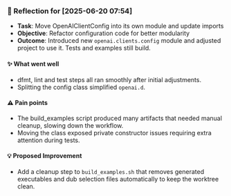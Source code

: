 ### :book: Reflection for [2025-06-20 07:54]
- **Task**: Move OpenAIClientConfig into its own module and update imports
- **Objective**: Refactor configuration code for better modularity
- **Outcome**: Introduced new `openai.clients.config` module and adjusted project to use it. Tests and examples still build.

#### :sparkles: What went well
- dfmt, lint and test steps all ran smoothly after initial adjustments.
- Splitting the config class simplified `openai.d`.

#### :warning: Pain points
- The build_examples script produced many artifacts that needed manual cleanup, slowing down the workflow.
- Moving the class exposed private constructor issues requiring extra attention during tests.

#### :bulb: Proposed Improvement
- Add a cleanup step to `build_examples.sh` that removes generated executables and dub selection files automatically to keep the worktree clean.
